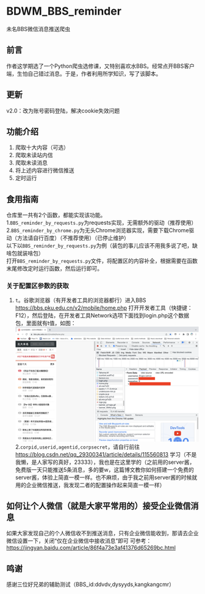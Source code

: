 # BDWM_BBS_reminder  
未名BBS微信消息推送爬虫  
## 前言  
作者这学期选了一个Python爬虫选修课，又特别喜欢水BBS。经常点开BBS客户端，生怕自己错过消息。于是，作者利用所学知识，写了该脚本。  
## 更新  
v2.0：改为账号密码登陆，解决cookie失效问题  
## 功能介绍  
1. 爬取十大内容（可选）  
2. 爬取未读站内信  
3. 爬取未读消息  
4. 将上述内容进行微信推送  
5. 定时运行  
## 食用指南  
仓库里一共有2个函数，都能实现该功能。  
1.```BBS_reminder_by_requests.py```为requests实现，无需额外的驱动（推荐使用）  
2.```BBS_reminder_by_chrome.py```为无头Chrome浏览器实现，需要下载Chrome驱动（方法请自行百度）（不推荐使用）（已停止维护）  
以下以```BBS_reminder_by_requests.py```为例（装包的事儿应该不用我多说了吧，缺啥包就装啥包）  
打开```BBS_reminder_by_requests.py```文件，将配置区的内容补全，根据需要在函数末尾修改定时运行函数，然后运行即可。  
### 关于配置区参数的获取  
1. ```t```。谷歌浏览器（有开发者工具的浏览器都行）进入BBS https://bbs.pku.edu.cn/v2/mobile/home.php 打开开发者工具（快捷键：F12），然后登陆，在开发者工具Network选项下面找到login.php这个数据包，里面就有t值，如图：
![Image load fail](./picture/get_t.png)  
2.```corpid,userid,agentid,corpsecret```，请自行前往 https://blog.csdn.net/qq_29300341/article/details/115560813 学习（不是我懒，是人家写的真好，23333），我也是在这里学的（之前用的server酱，免费版一天只能推送5条消息，多的要w，这篇博文教你如何搭建一个免费的server酱，体验上简直一模一样。也不麻烦，由于我之前用server酱的时候就用的企业微信推送，我发现二者的配置操作起来简直一模一样）  
## 如何让个人微信（就是大家平常用的）接受企业微信消息  
如果大家发现自己的个人微信收不到推送消息，只有企业微信能收到，那请去企业微信设置一下，关闭“仅在企业微信中接收消息”即可
可参考：https://jingyan.baidu.com/article/86f4a73e3af41376d65269bc.html
## 鸣谢  
感谢三位好兄弟的辅助测试（BBS_id:ddvdv,dysyyds,kangkangcmr）  
